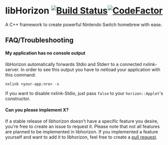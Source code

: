 # libHorizon [![Build Status](https://travis-ci.org/m3diaLib-Team/libHorizon.svg?branch=develop)](https://travis-ci.org/m3diaLib-Team/libHorizon)[![CodeFactor](https://www.codefactor.io/repository/github/m3dialib-team/libhorizon/badge)](https://www.codefactor.io/repository/github/m3dialib-team/libhorizon)
A C++ framework to create powerful Nintendo Switch homebrew with ease.

## FAQ/Troubleshooting
#### My application has no console output
libHorizon automatically forwards Stdio and Stderr to a connected nxlink-server. In order to see this output you have to netload your application with this command:
```
nxlink <your-app.nro> -s
```

If you want to disable nxlink-Stdio, just pass `false` to your `horizon::Applet`'s constructor.

#### Can you please implement X?
If a stable release of libhorizon doesn't have a specific feature you desire, you're free to create an issue to request it. Please note that not all features are planned to be implemented in libhorizon. If you implemented a feature yourself and want to add it to libhorizon, feel free to create a [pull request](https://github.com/m3diaLib-Team/libHorizon/pull/new/develop).
